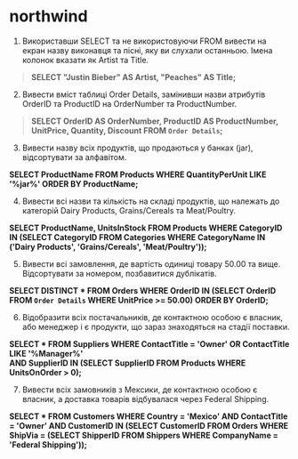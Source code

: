# northwind

1.	Використавши SELECT та не використовуючи FROM вивести на екран назву виконавця та пісні, яку ви слухали останньою. Імена колонок вказати як Artist та Title. 

>**SELECT "Justin Bieber" AS Artist, "Peaches" AS Title;**


2.	Вивести вміст таблиці Order Details, замінивши назви атрибутів OrderID та ProductID на OrderNumber та ProductNumber.

>**SELECT OrderID AS OrderNumber, 
>ProductID AS ProductNumber, 
>UnitPrice, Quantity, Discount 
>FROM `Order Details`;**


3.	Вивести назву всіх продуктів, що продаються у банках (jar), відсортувати за алфавітом.

**SELECT ProductName 
FROM Products 
WHERE QuantityPerUnit LIKE '%jar%' 
ORDER BY ProductName;**


4.	Вивести всі назви та кількість на складі продуктів, що належать до категорій Dairy Products, Grains/Cereals та Meat/Poultry.

**SELECT ProductName, UnitsInStock 
FROM Products 
WHERE CategoryID IN 
(SELECT CategoryID FROM Categories 
WHERE CategoryName IN ('Dairy Products', 'Grains/Cereals', 'Meat/Poultry'));**


5.	Вивести всі замовлення, де вартість одиниці товару 50.00 та вище. Відсортувати за номером, позбавитися дублікатів.

**SELECT DISTINCT * 
FROM Orders 
WHERE OrderID IN 
(SELECT OrderID FROM `Order Details` WHERE UnitPrice >= 50.00) 
ORDER BY OrderID;**


6.	Відобразити всіх постачальників, де контактною особою є власник, або менеджер і є продукти, що зараз знаходяться на стадії поставки.

**SELECT * FROM Suppliers 
WHERE ContactTitle = 'Owner' 
OR ContactTitle LIKE '%Manager%'  
AND SupplierID IN (SELECT SupplierID FROM Products WHERE UnitsOnOrder > 0);**


7.	Вивести всіх замовників з Мексики, де контактною особою є власник, а доставка товарів відбувалася через Federal Shipping.

**SELECT * FROM Customers 
WHERE Country = 'Mexico' AND ContactTitle = 'Owner' 
AND CustomerID IN 
(SELECT CustomerID FROM Orders WHERE ShipVia = 
(SELECT ShipperID FROM Shippers WHERE CompanyName = 'Federal Shipping'));**


